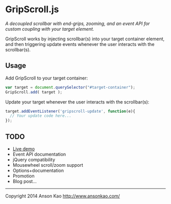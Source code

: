 # GripScroll.js

_A decoupled scrollbar with end-grips, zooming, and an event API for custom coupling with your target element._

GripScroll works by injecting scrollbar(s) into your target container element, and then triggering update events
whenever the user interacts with the scrollbar(s).

## Usage

Add GripScroll to your target container:
``` js
var target = document.querySelector("#target-container");
GripScroll.add( target );
```

Update your target whenever the user interacts with the scrollbar(s):
``` js
target.addEventListener('gripscroll-update', function(e){
  // Your update code here...
});
```

## TODO
+ [Live demo](GripScroll.html)
+ Event API documentation
+ jQuery compatibility
+ Mousewheel scroll/zoom support 
+ Options+documentation
+ Promotion
+ Blog post...

* * *

Copyright 2014 Anson Kao
http://www.ansonkao.com/